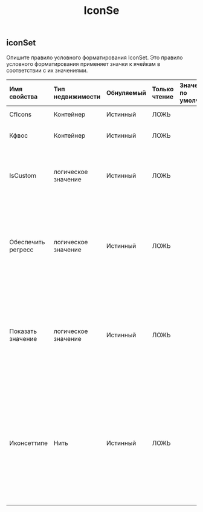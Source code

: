 ﻿---
title: IconSe
second_title: Aspose.Cells Cloud Documen
type: docs
url: /ru/specification/model/iconset/
description: "Aspose.Cells Спецификация облачной модели: IconSet. Легко обрабатывайте Excel и другие документы электронных таблиц с помощью таких функций, как открытие, создание, редактирование, разделение, слияние, сравнение и преобразование."
kwords: Excel, Office, электронная таблица, Cloud REST API, IconSet
weight: 50
---
## **iconSet**

Опишите правило условного форматирования IconSet. Это правило условного форматирования применяет значки к ячейкам в соответствии с их значениями.

| Имя свойства| Тип недвижимости| Обнуляемый| Только чтение| Значение по умолчанию| Описание|
|:- |:- |:- |:- |:- |:- |
| CfIcons| Контейнер| Истинный| ЛОЖЬ|| Взять из коллекции|
| Кфвос| Контейнер| Истинный| ЛОЖЬ|| Получите экземпляр CFValueObjects.|
| IsCustom| логическое значение| Истинный| ЛОЖЬ|| Указывает, является ли набор значков пользовательским. Значение по умолчанию — ложь.|
| Обеспечить регресс| логическое значение| Истинный| ЛОЖЬ|| Получите или установите флаг, указывающий, следует ли изменить порядок значков по умолчанию в этом наборе значков. Значение по умолчанию — ложь.|
| Показать значение| логическое значение| Истинный| ЛОЖЬ|| Получите или установите флаг, указывающий, следует ли отображать значения ячеек, к которым применяется этот набор значков. Значение по умолчанию — правда.|
| Иконсеттипе| Нить| Истинный| ЛОЖЬ|| Получите или установите тип набора значков для отображения. Установка типа автоматически проверит, соответствует ли текущий счетчик Cfvos новому типу. В противном случае старые Cfvos будут очищены и будут добавлены Cfvos по умолчанию.|

